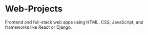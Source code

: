 # Web-Projects
Frontend and full-stack web apps using HTML, CSS, JavaScript, and frameworks like React or Django.
